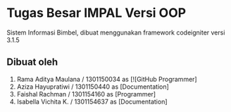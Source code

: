 # Tugas Besar IMPAL Versi OOP
Sistem Informasi Bimbel, dibuat menggunakan framework codeigniter versi 3.1.5

## Dibuat oleh
1. Rama Aditya Maulana / 1301150034 as [![GitHub Programmer]
2. Aziza Hayupratiwi / 1301150440 as [Documentation]
3. Faishal Rachman / 1301154160 as [Programmer]
4. Isabella Vichita K. / 1301154637 as [Documentation]

